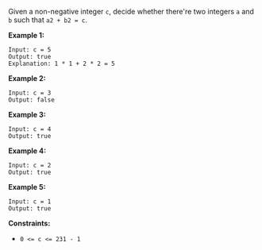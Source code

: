 Given a non-negative integer `c`, decide whether there're two integers `a` and
`b` such that `a2 + b2 = c`.



**Example 1:**

    
    
    Input: c = 5
    Output: true
    Explanation: 1 * 1 + 2 * 2 = 5
    

**Example 2:**

    
    
    Input: c = 3
    Output: false
    

**Example 3:**

    
    
    Input: c = 4
    Output: true
    

**Example 4:**

    
    
    Input: c = 2
    Output: true
    

**Example 5:**

    
    
    Input: c = 1
    Output: true
    



**Constraints:**

  * `0 <= c <= 231 - 1`


